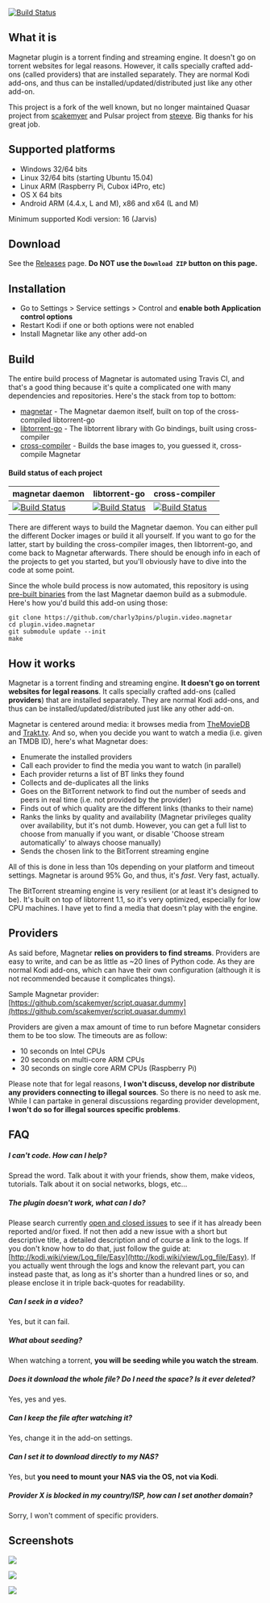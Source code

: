 [![Build Status](https://travis-ci.org/charly3pins/plugin.video.magnetar.svg?branch=master)](https://travis-ci.org/charly3pins/plugin.video.magnetar)

What it is
----------
Magnetar plugin is a torrent finding and streaming engine. It doesn't go on torrent websites for legal reasons. However, it calls specially crafted add-ons (called providers) that are installed separately. They are normal Kodi add-ons, and thus can be installed/updated/distributed just like any other add-on.

This project is a fork of the well known, but no longer maintained Quasar project from [scakemyer](https://github.com/scakemyer/plugin.video.quasar) and Pulsar project from [steeve](https://github.com/steeve/plugin.video.pulsar).
Big thanks for his great job.

Supported platforms
-------------------
- Windows 32/64 bits
- Linux 32/64 bits (starting Ubuntu 15.04)
- Linux ARM (Raspberry Pi, Cubox i4Pro, etc)
- OS X 64 bits
- Android ARM (4.4.x, L and M), x86 and x64 (L and M)

Minimum supported Kodi version: 16 (Jarvis)

Download
--------
See the [Releases](https://github.com/charly3pins/plugin.video.magnetar/releases) page. **Do NOT use the `Download ZIP` button on this page.**


Installation
------------
- Go to Settings > Service settings > Control and **enable both Application control options**
- Restart Kodi if one or both options were not enabled
- Install Magnetar like any other add-on

Build
-----
The entire build process of Magnetar is automated using Travis CI, and that's a
good thing because it's quite a complicated one with many dependencies and
repositories. Here's the stack from top to bottom:

- [magnetar](https://github.com/charly3pins/magnetar) - The Magnetar daemon itself, built on top of the cross-compiled libtorrent-go
- [libtorrent-go](https://github.com/charly3pins/libtorrent-go) - The libtorrent library with Go bindings, built using cross-compiler
- [cross-compiler](https://github.com/charly3pins/cross-compiler) - Builds the base images to, you guessed it, cross-compile Magnetar

#### Build status of each project
| magnetar daemon | libtorrent-go | cross-compiler |
| ------------- | ------------- | -------------- |
| [![Build Status](https://travis-ci.org/charyl3pins/magnetar.svg?branch=master)](https://travis-ci.org/charyl3pins/magnetar) | [![Build Status](https://travis-ci.org/charly3pins/libtorrent-go.svg?branch=master)](https://travis-ci.org/charly3pins/libtorrent-go) | [![Build Status](https://travis-ci.org/charly3pins/cross-compiler.svg?branch=master)](https://travis-ci.org/charly3pins/cross-compiler) |

There are different ways to build the Magnetar daemon. You can either pull the different Docker images or build it all yourself. If you want to go for the latter, start by building the cross-compiler images, then libtorrent-go, and come back to Magnetar afterwards. There should be enough info in each of the projects to get you started, but you'll obviously have to dive into the code at some point.

Since the whole build process is now automated, this repository is using [pre-built binaries](https://github.com/charyl3pins/magnetar-binaries) from the last Magnetar daemon build as a submodule. Here's how you'd build this add-on using those:
```
git clone https://github.com/charly3pins/plugin.video.magnetar
cd plugin.video.magnetar
git submodule update --init
make
```

How it works
------------
Magnetar is a torrent finding and streaming engine. **It doesn't go on torrent websites for legal reasons**. It calls specially crafted add-ons (called **providers**) that are installed separately. They are normal Kodi add-ons, and thus can be installed/updated/distributed just like any other add-on.

Magnetar is centered around media: it browses media from [TheMovieDB](https://www.themoviedb.org/) and [Trakt.tv](https://trakt.tv/).
And so, when you decide you want to watch a media (i.e. given an TMDB ID), here's what Magnetar does:

- Enumerate the installed providers
- Call each provider to find the media you want to watch (in parallel)
- Each provider returns a list of BT links they found
- Collects and de-duplicates all the links
- Goes on the BitTorrent network to find out the number of seeds and peers in real time (i.e. not provided by the provider)
- Finds out of which quality are the different links (thanks to their name)
- Ranks the links by quality and availability (Magnetar privileges quality over availability, but it's not dumb. However, you can get a full list to choose from manually if you want, or disable 'Choose stream automatically' to always choose manually)
- Sends the chosen link to the BitTorrent streaming engine

All of this is done in less than 10s depending on your platform and timeout settings. Magnetar is around 95% Go, and thus, it's *fast*. Very fast, actually.

The BitTorrent streaming engine is very resilient (or at least it's designed to be). It's built on top of libtorrent 1.1, so it's very optimized, especially for low CPU machines. I have yet to find a media that doesn't play with the engine.


Providers
---------
As said before, Magnetar **relies on providers to find streams**. Providers are easy to write, and can be as little as ~20 lines of Python code. As they are normal Kodi add-ons, which can have their own configuration (although it is not recommended because it complicates things).

Sample Magnetar provider: [https://github.com/scakemyer/script.quasar.dummy](https://github.com/scakemyer/script.quasar.dummy)

Providers are given a max amount of time to run before Magnetar considers them to be too slow. The timeouts are as follow:
- 10 seconds on Intel CPUs
- 20 seconds on multi-core ARM CPUs
- 30 seconds on single core ARM CPUs (Raspberry Pi)

Please note that for legal reasons, **I won't discuss, develop nor distribute any providers connecting to illegal sources**. So there is no need to ask me.
While I can partake in general discussions regarding provider development, **I won't do so for illegal sources specific problems**.


FAQ
---
##### I can't code. How can I help?
Spread the word. Talk about it with your friends, show them, make videos, tutorials. Talk about it on social networks, blogs, etc...

##### The plugin doesn't work, what can I do?
Please search currently [open and closed issues](https://github.com/charly3pins/plugin.video.magnetar/issues) to see if it has already been reported and/or fixed. If not then add a new issue with a short but descriptive title, a detailed description and of course a link to the logs. If you don't know how to do that, just follow the guide at: [http://kodi.wiki/view/Log_file/Easy](http://kodi.wiki/view/Log_file/Easy). If you actually went through the logs and know the relevant part, you can instead paste that, as long as it's shorter than a hundred lines or so, and please enclose it in triple back-quotes for readability.

##### Can I seek in a video?
Yes, but it can fail.

##### What about seeding?
When watching a torrent, **you will be seeding while you watch the stream**.

##### Does it download the whole file? Do I need the space? Is it ever deleted?
Yes, yes and yes.

##### Can I keep the file after watching it?
Yes, change it in the add-on settings.

##### Can I set it to download directly to my NAS?
Yes, but **you need to mount your NAS via the OS, not via Kodi**.

##### Provider X is blocked in my country/ISP, how can I set another domain?
Sorry, I won't comment of specific providers.


Screenshots
-----------
![](https://raw.githubusercontent.com/scakemyer/plugin.video.quasar/master/resources/screenshots/home.jpg)

![](https://raw.githubusercontent.com/scakemyer/plugin.video.quasar/master/resources/screenshots/movies.jpg)

![](https://raw.githubusercontent.com/scakemyer/plugin.video.quasar/master/resources/screenshots/webui.png)
